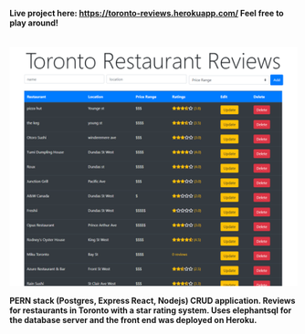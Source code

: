 <b>Live project here:<b> https://toronto-reviews.herokuapp.com/
  Feel free to play around!
  <br>
    <br>
    <br>
![](torontoreviews.png)

PERN stack (Postgres, Express React, Nodejs) CRUD application. Reviews for restaurants in Toronto with a star rating system. Uses elephantsql for the database server and the front end was deployed on Heroku. 

